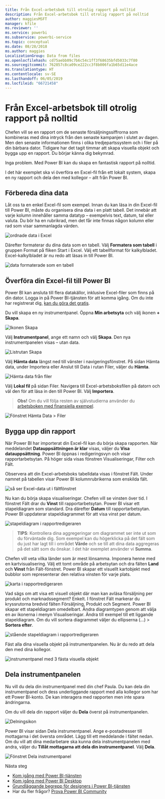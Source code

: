 ```yaml
---
title: Från Excel-arbetsbok till otrolig rapport på nolltid
description: Från Excel-arbetsbok till otrolig rapport på nolltid
author: maggiesMSFT
manager: kfile
ms.reviewer: ''
ms.service: powerbi
ms.subservice: powerbi-service
ms.topic: conceptual
ms.date: 08/28/2018
ms.author: maggies
LocalizationGroup: Data from files
ms.openlocfilehash: cd75aebb09c7b6c54c1ff3f68635bfd5033c7f80
ms.sourcegitcommit: 762857c8ca09ce222cc3f8b006fa1b65d11e4ace
ms.translationtype: HT
ms.contentlocale: sv-SE
ms.lasthandoff: 06/05/2019
ms.locfileid: "66721458"
---
```

# <a name="from-excel-workbook-to-stunning-report-in-no-time"></a>Från Excel-arbetsbok till otrolig rapport på nolltid
Chefen vill se en rapport om de senaste försäljningssiffrorna som kombineras med dina intryck från den senaste kampanjen i slutet av dagen. Men den senaste informationen finns i olika tredjepartssystem och i filer på din bärbara dator. Tidigare har det tagit timmar att skapa visuella objekt och bygga upp en rapport. Du börjar känna dig bekymrad.

Inga problem. Med Power BI kan du skapa en fantastisk rapport på nolltid.

I det här exemplet ska vi överföra en Excel-fil från ett lokalt system, skapa en ny rapport och dela den med kollegor – allt från Power BI.

## <a name="prepare-your-data"></a>Förbereda dina data
Låt oss ta en enkel Excel-fil som exempel. Innan du kan läsa in din Excel-fil till Power BI, måste du organisera dina data i en platt tabell. Det innebär att varje kolumn innehåller samma datatyp – exempelvis text, datum, tal eller valuta. Du bör ha en rubrikrad, men det får inte finnas någon kolumn eller rad som visar sammanlagda värden.

![ordnade data i Excel](media/service-from-excel-to-stunning-report/pbi_excel_file.png)

Därefter formaterar du dina data som en tabell. Välj **Formatera som tabell** i gruppen Format på fliken Start i Excel. Välj ett tabellformat för kalkylbladet. Excel-kalkylbladet är nu redo att läsas in till Power BI.

![data formaterade som en tabell](media/service-from-excel-to-stunning-report/pbi_excel_table.png)

## <a name="upload-your-excel-file-into-power-bi"></a>Överföra din Excel-fil till Power BI
Power BI kan ansluta till flera datakällor, inklusive Excel-filer som finns på din dator. Logga in på Power BI-tjänsten för att komma igång. Om du inte har registrerat dig, [kan du göra det gratis](https://powerbi.com).

Du vill skapa en ny instrumentpanel. Öppna **Min arbetsyta** och välj ikonen **+ Skapa**.

![Ikonen Skapa](media/service-from-excel-to-stunning-report/power-bi-new-dash.png)

Välj **Instrumentpanel**, ange ett namn och välj **Skapa**. Den nya instrumentpanelen visas – utan data.

![Listrutan Skapa](media/service-from-excel-to-stunning-report/power-bi-create-dash.png)

Välj **Hämta data** längst ned till vänster i navigeringsfönstret. På sidan Hämta data, under Importera eller Anslut till Data i rutan Filer, väljer du **Hämta**.

![Hämta data från filer](media/service-from-excel-to-stunning-report/pbi_get_files.png)

Välj **Lokal fil** på sidan Filer. Navigera till Excel-arbetsboksfilen på datorn och väl den för att läsa in den till Power BI. Välj **Importera**.

> **Obs!** Om du vill följa resten av självstudierna använder du [arbetsboken med finansiella exempel](sample-financial-download.md).
> 
> 

![Fönstret Hämta Data > Filer](media/service-from-excel-to-stunning-report/pbi_local_file.png)

## <a name="build-your-report"></a>Bygga upp din rapport
När Power BI har importerat din Excel-fil kan du börja skapa rapporten. När meddelandet **Datauppsättningen är klar** visas, väljer du **Visa datauppsättning**.  Power BI öppnas i redigeringsvyn och visar rapportarbetsytan. På höger sida visas fönstren Visualiseringar, Filter och Fält.

Observera att din Excel-arbetsboks tabelldata visas i fönstret Fält. Under namnet på tabellen visar Power BI kolumnrubrikerna som enskilda fält.

![så ser Excel-data ut i fältfönstret](media/service-from-excel-to-stunning-report/pbi_report_fields.png)

Nu kan du börja skapa visualiseringar. Chefen vill se vinsten över tid. I fönstret Fält drar du **Vinst** till rapportarbetsytan. Power BI visar ett stapeldiagram som standard. Dra därefter **Datum** till rapportarbetsytan. Power BI uppdaterar stapeldiagrammet för att visa vinst per datum.

![stapeldiagram i rapportredigeraren](media/service-from-excel-to-stunning-report/pbi_report_pin-new.png)

> **TIPS**: Kontrollera dina aggregeringar om diagrammet ser inte ut som du förväntade dig. Som exempel kan du högerklicka på det fält som du just har lagt till i området **Värde** och se till att dina data aggregeras på det sätt som du önskar.  I det här exemplet använder vi **Summa**.
> 
> 

Chefen vill veta vilka länder som är mest lönsamma. Imponera henne med en kartvisualisering. Välj ett tomt område på arbetsytan och dra fälten **Land** och **Vinst** från Fält-fönstret. Power BI skapar ett visuellt kartobjekt med bubblor som representerar den relativa vinsten för varje plats.

![karta i rapportredigeraren](media/service-from-excel-to-stunning-report/pbi_report_map-new.png)

Vad sägs om att visa ett visuell objekt där man kan avläsa försäljning per produkt och marknadssegment? Enkelt. I fönstret Fält markerar du kryssrutorna bredvid fälten Försäljning, Produkt och Segment. Power BI skapar ett stapeldiagram omedelbart. Ändra diagramtypen genom att välja en av ikonerna i menyn Visualiseringar. Ändra till exempel till ett liggande stapeldiagram.  Om du vill sortera diagrammet väljer du ellipserna (...) > **Sortera efter**.

![stående stapeldiagram i rapportredigeraren](media/service-from-excel-to-stunning-report/pbi_barchart-new.png)

Fäst alla dina visuella objekt på instrumentpanelen. Nu är du redo att dela den med dina kollegor.

![instrumentpanel med 3 fästa visuella objekt](media/service-from-excel-to-stunning-report/pbi_report.png)

## <a name="share-your-dashboard"></a>Dela instrumentpanelen
Nu vill du dela din instrumentpanel med din chef Paula. Du kan dela din instrumentpanel och dess underliggande rapport med alla kollegor som har ett Power BI-konto. De kan interagera med rapporten men inte spara ändringarna.

Om du vill dela din rapport väljer du **Dela** överst på instrumentpanelen.

![Delningsikon](media/service-from-excel-to-stunning-report/power-bi-share.png)

Power BI visar sidan Dela instrumentpanel. Ange e-postadresser till mottagarna i det översta området. Lägg till ett meddelande i fältet nedan. Om du vill att dina medarbetare ska kunna dela instrumentpanelen med andra, väljer du **Tillåt mottagarna att dela din instrumentpanel**. Välj **Dela**.

![Fönstret Dela instrumentpanel](media/service-from-excel-to-stunning-report/power-bi-share-dash-new.png)

Nästa steg

* [Kom igång med Power BI-tjänsten](service-get-started.md)
* [Kom igång med Power BI Desktop](desktop-getting-started.md)
* [Grundläggande begrepp för designers i Power BI-tjänsten](service-basic-concepts.md)
* Har du fler frågor? [Prova Power BI Community](http://community.powerbi.com/)

